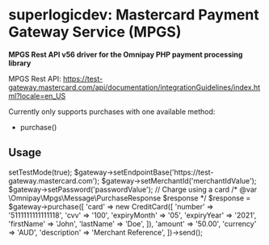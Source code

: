 # superlogicdev: Mastercard Payment Gateway Service (MPGS)

**MPGS Rest API v56 driver for the Omnipay PHP payment processing library**

MPGS Rest API: https://test-gateway.mastercard.com/api/documentation/integrationGuidelines/index.html?locale=en_US

Currently only supports purchases with one available method:

- purchase()

## Usage


<?php
use Omnipay\Omnipay;
use Omnipay\Common\CreditCard;

// Create a gateway for the Mpgs Gateway
// (routes to GatewayFactory::create)
/* @var \Omnipay\Mpgs\Gateway $gateway */
$gateway = Omnipay::create('Mpgs');

$gateway->setTestMode(true);
$gateway->setEndpointBase('https://test-gateway.mastercard.com');
$gateway->setMerchantId('merchantIdValue');
$gateway->setPassword('passwordValue');


// Charge using a card
/* @var \Omnipay\Mpgs\Message\PurchaseResponse $response */
$response = $gateway->purchase([
    'card' => new CreditCard([
        'number' => '5111111111111118',
        'cvv' => '100',
        'expiryMonth' => '05',
        'expiryYear' => '2021',
        'firstName' => 'John',
        'lastName' => 'Doe',
    ]),
    'amount' => '50.00',
    'currency' => 'AUD',
    'description' => 'Merchant Reference',
])->send();

